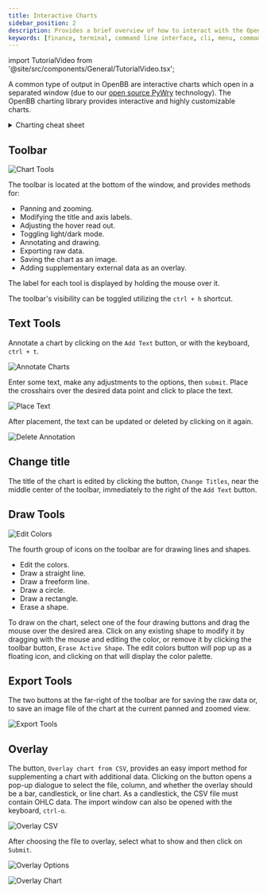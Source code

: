 ```yaml
---
title: Interactive Charts
sidebar_position: 2
description: Provides a brief overview of how to interact with the OpenBB Terminal
keywords: [finance, terminal, command line interface, cli, menu, commands]
---
```


import TutorialVideo from '@site/src/components/General/TutorialVideo.tsx';

<TutorialVideo
    youtubeLink="https://www.youtube.com/embed/6lqyTZGJ_GU?si=vvtDuJfaf66eTlXe"
    videoLegend="Short introduction on interactive charts"
/>

A common type of output in OpenBB are interactive charts which open in a separated window (due to our [open source PyWry](https://github.com/OpenBB-finance/pywry) technology). The OpenBB charting library provides interactive and highly customizable charts.

<details>
<summary>Charting cheat sheet </summary>

![Group 653](https://user-images.githubusercontent.com/85772166/234313541-3d725e1c-ce48-4413-9267-b03571e0eccd.png)

</details>

## Toolbar

![Chart Tools](https://user-images.githubusercontent.com/85772166/233247997-55c03cbd-9ca9-4f5e-b3fb-3e5a9c63b6eb.png)

The toolbar is located at the bottom of the window, and provides methods for:
- Panning and zooming.
- Modifying the title and axis labels.
- Adjusting the hover read out.
- Toggling light/dark mode.
- Annotating and drawing.
- Exporting raw data.
- Saving the chart as an image.
- Adding supplementary external data as an overlay.

The label for each tool is displayed by holding the mouse over it.

The toolbar's visibility can be toggled utilizing the `ctrl + h` shortcut.

## Text Tools

Annotate a chart by clicking on the `Add Text` button, or with the keyboard, `ctrl + t`.

![Annotate Charts](https://user-images.githubusercontent.com/85772166/233248056-d459d7a0-ba2d-4533-896a-79406ded859e.png)

Enter some text, make any adjustments to the options, then `submit`.  Place the crosshairs over the desired data point and click to place the text.

![Place Text](https://user-images.githubusercontent.com/85772166/233728645-74734241-4da2-4cff-af17-b68a62e95113.png)

After placement, the text can be updated or deleted by clicking on it again.

![Delete Annotation](https://user-images.githubusercontent.com/85772166/233728428-55d2a8e5-a68a-4cd1-9dbf-4c1cd697187e.png)

## Change title

The title of the chart is edited by clicking the button, `Change Titles`, near the middle center of the toolbar, immediately to the right of the `Add Text` button.

## Draw Tools

![Edit Colors](https://user-images.githubusercontent.com/85772166/233729318-8af947fa-ce2a-43e2-85ab-657e583ac8b1.png)

The fourth group of icons on the toolbar are for drawing lines and shapes.
- Edit the colors.
- Draw a straight line.
- Draw a freeform line.
- Draw a circle.
- Draw a rectangle.
- Erase a shape.

To draw on the chart, select one of the four drawing buttons and drag the mouse over the desired area. Click on any existing shape to modify it by dragging with the mouse and editing the color, or remove it by clicking the toolbar button, `Erase Active Shape`. The edit colors button will pop up as a floating icon, and clicking on that will display the color palette.

## Export Tools

The two buttons at the far-right of the toolbar are for saving the raw data or, to save an image file of the chart at the current panned and zoomed view.

![Export Tools](https://user-images.githubusercontent.com/85772166/233248436-08a2a463-403b-4b1b-b7d8-80cd5af7bee3.png)

## Overlay

The button, `Overlay chart from CSV`, provides an easy import method for supplementing a chart with additional data.  Clicking on the button opens a pop-up dialogue to select the file, column, and whether the overlay should be a bar, candlestick, or line chart.  As a candlestick, the CSV file must contain OHLC data.  The import window can also be opened with the keyboard, `ctrl-o`.

![Overlay CSV](https://user-images.githubusercontent.com/85772166/233248522-16b539f4-b0ae-4c30-8c72-dfa59d0c0cfb.png)

After choosing the file to overlay, select what to show and then click on `Submit`.

![Overlay Options](https://user-images.githubusercontent.com/85772166/233250634-44864da0-0936-4d3c-8de2-c8374d26c1d2.png)

![Overlay Chart](https://user-images.githubusercontent.com/85772166/233248639-6d12b16d-471f-4550-a8ab-8d8c18eeabb3.png)
